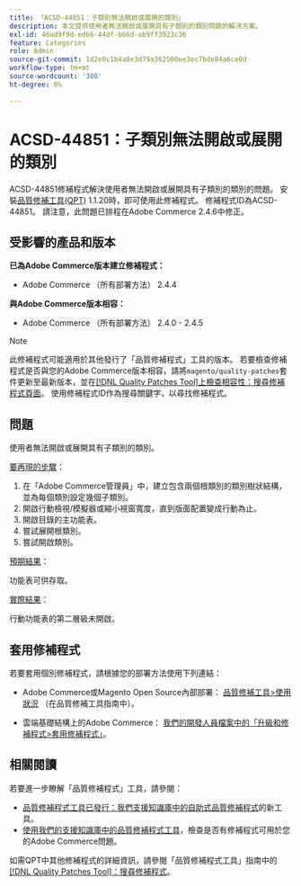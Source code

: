 ```yaml
---
title: 「ACSD-44851：子類別無法開啟或展開的類別」
description: 本文提供使用者無法開啟或展開具有子類別的類別問題的解決方案。
exl-id: 46ad9f9d-ed66-44df-b66d-ab9ff3923c36
feature: Categories
role: Admin
source-git-commit: 1d2e0c1b4a8e3d79a362500ee3ec7bde84a6ce0d
workflow-type: tm+mt
source-wordcount: '388'
ht-degree: 0%

---
```


# ACSD-44851：子類別無法開啟或展開的類別

ACSD-44851修補程式解決使用者無法開啟或展開具有子類別的類別的問題。 安裝[品質修補工具(QPT)](/help/announcements/adobe-commerce-announcements/magento-quality-patches-released-new-tool-to-self-serve-quality-patches.md) 1.1.20時，即可使用此修補程式。 修補程式ID為ACSD-44851。 請注意，此問題已排程在Adobe Commerce 2.4.6中修正。

## 受影響的產品和版本

**已為Adobe Commerce版本建立修補程式：**

* Adobe Commerce （所有部署方法） 2.4.4

**與Adobe Commerce版本相容：**

* Adobe Commerce （所有部署方法） 2.4.0 - 2.4.5

>[!NOTE]
>
>此修補程式可能適用於其他發行了「品質修補程式」工具的版本。 若要檢查修補程式是否與您的Adobe Commerce版本相容，請將`magento/quality-patches`套件更新至最新版本，並在[[!DNL Quality Patches Tool]上檢查相容性：搜尋修補程式頁面](https://experienceleague.adobe.com/tools/commerce-quality-patches/index.html)。 使用修補程式ID作為搜尋關鍵字，以尋找修補程式。

## 問題

使用者無法開啟或展開具有子類別的類別。

<u>要再現的步驟</u>：

1. 在「Adobe Commerce管理員」中，建立包含兩個根類別的類別樹狀結構，並為每個類別設定幾個子類別。
1. 開啟行動檢視/模擬器或縮小視窗寬度，直到版面配置變成行動為止。
1. 開啟目錄的主功能表。
1. 嘗試展開根類別。
1. 嘗試開啟類別。

<u>預期結果</u>：

功能表可供存取。

<u>實際結果</u>：

行動功能表的第二層級未開啟。

## 套用修補程式

若要套用個別修補程式，請根據您的部署方法使用下列連結：

* Adobe Commerce或Magento Open Source內部部署： [品質修補工具>使用狀況](https://experienceleague.adobe.com/docs/commerce-operations/tools/quality-patches-tool/usage.html) （在品質修補工具指南中）。

* 雲端基礎結構上的Adobe Commerce： [我們的開發人員檔案中的「升級和修補程式>套用修補程式」](https://devdocs.magento.com/cloud/project/project-patch.html)。

## 相關閱讀

若要進一步瞭解「品質修補程式」工具，請參閱：

* [品質修補程式工具已發行：我們支援知識庫中的自助式品質修補程式](/help/announcements/adobe-commerce-announcements/magento-quality-patches-released-new-tool-to-self-serve-quality-patches.md)的新工具。
* [使用我們的支援知識庫中的品質修補程式工具](https://experienceleague.adobe.com/docs/commerce-knowledge-base/kb/support-tools/patches/check-patch-for-magento-issue-with-magento-quality-patches.html)，檢查是否有修補程式可用於您的Adobe Commerce問題。

如需QPT中其他修補程式的詳細資訊，請參閱「品質修補程式工具」指南中的[[!DNL Quality Patches Tool]：搜尋修補程式](https://experienceleague.adobe.com/tools/commerce-quality-patches/index.html)。
